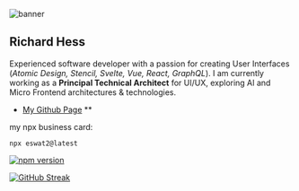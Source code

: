 ![banner][my-abstract]

## Richard Hess

Experienced software developer with a passion for creating User Interfaces (_Atomic Design, Stencil, Svelte, Vue, React, GraphQL_). I am currently working as a **Principal Technical Architect** for UI/UX, exploring AI and Micro Frontend architectures & technologies.

- [My Github Page][my-github] **

my npx business card:

```
npx eswat2@latest
```

[![npm version](https://badge.fury.io/js/eswat2.svg)](https://badge.fury.io/js/eswat2)

[![GitHub Streak][my-stats]](https://git.io/streak-stats)


[my-abstract]: https://eswat2.github.io/images/Vehicles-McLaren-l.jpg
[my-github]: https://eswat2.github.io
[my-stats]: http://github-readme-streak-stats-umber-sigma.vercel.app?user=eswat2&theme=ads-juicy-fresh&hide_border=true&date_format=%5BY.%5Dn.j&background=161B22


